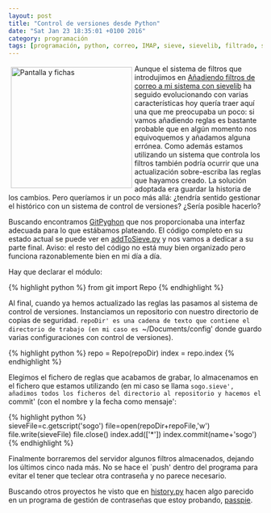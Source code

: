 ```yaml
---
layout: post
title: "Control de versiones desde Python"
date: "Sat Jan 23 18:35:01 +0100 2016"
category: programación
tags: [programación, python, correo, IMAP, sieve, sievelib, filtrado, scripts, código, git, versiones]
---
```





<a href="https://www.flickr.com/photos/fernand0/5543104159" title="Pantalla y fichas"><img src="https://c2.staticflickr.com/6/5059/5543104159_98fb5c9008_m.jpg" width="240"  alt="Pantalla y fichas" style="float:left; margin:5px"></a>
Aunque el sistema de filtros que introdujimos en [Añadiendo filtros de correo a mi sistema con sievelib](http://fernand0.github.io/Gestionando-Los-Filtros-Correo/) ha seguido evolucionando con varias características hoy quería traer aquí una que me preocupaba un poco: si vamos añadiendo reglas es bastante probable que en algún momento nos equivoquemos y añadamos alguna errónea. Como además estamos utilizando un sistema que controla los filtros también podría ocurrir que una actualización sobre-escriba las reglas que hayamos creado. 
La solución adoptada era guardar la historia de los cambios. Pero queríamos ir un poco más allá: ¿tendría sentido gestionar el histórico con un sistema de control de versiones? ¿Sería posible hacerlo?

Buscando encontramos [GitPyghon](http://gitpython.readthedocs.org/en/stable/tutorial.html) que nos proporcionaba una interfaz adecuada para lo que estábamos plateando. El código completo en su estado actual se puede ver en [addToSieve.py](https://github.com/fernand0/scripts/blob/6e0364239b7802d34adb45a365f6c3b36888c271/addToSieve.py) y nos vamos a dedicar a su parte final. Aviso: el resto del código no está muy bien organizado pero funciona razonablemente bien en mi día a día.

Hay que declarar el módulo:

{% highlight python %}
from git import Repo
{% endhighlight %}

Al final, cuando ya hemos actualizado las reglas las pasamos al sistema de control de versiones. Instanciamos un repositorio con nuestro directorio de copias de seguridad. `repoDir' es una cadena de texto que contiene el directorio de trabajo (en mi caso es `~/Documents/config' donde guardo varias configuraciones con control de versiones).

{% highlight python %}
	repo = Repo(repoDir)
	index = repo.index
{% endhighlight %}

Elegimos el fichero de reglas que acabamos de grabar, lo almacenamos en el fichero que estamos utilizando (en mi caso se llama `sogo.sieve', añadimos todos los ficheros del directorio al repositorio y hacemos el `commit' (con el nombre y la fecha como mensaje':

{% highlight python %}	
	sieveFile=c.getscript('sogo')
	file=open(repoDir+repoFile,'w')
	file.write(sieveFile)
	file.close()
	index.add(['*'])
	index.commit(name+'sogo')
{% endhighlight %}

Finalmente borraremos del servidor algunos filtros almacenados, dejando los últimos cinco nada más.
No se hace el `push' dentro del programa para evitar el tener que teclear otra contraseña y no parece necesario.

Buscando otros proyectos he visto que en [history.py](https://github.com/marcwebbie/passpie/blob/master/passpie/history.py) hacen algo parecido en un programa de gestión de contraseñas que estoy probando, [passpie](https://github.com/marcwebbie/passpie).
